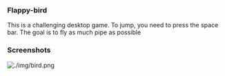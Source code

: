 ### Flappy-bird
This is a challenging desktop game. To jump, you need to press the space bar. The goal is to fly as much pipe as possible
### Screenshots
![./img/bird.png]()